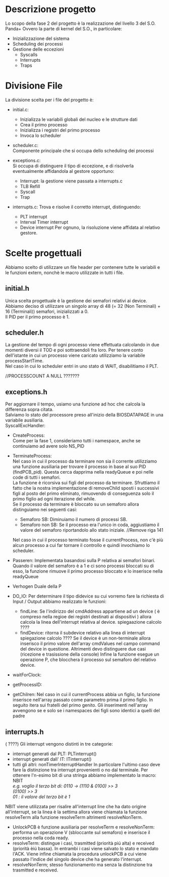 # Descrizione progetto
Lo scopo della fase 2 del progetto è la realizzazione del livello 3 del S.O. Panda+
Ovvero la parte di kernel del S.O., in particolare:
- Inizializzazione del sistema 
- Scheduling dei processi 
- Gestione delle eccezioni
    - Syscalls
    - Interrupts
    - Traps

# Divisione File

La divisione scelta per i file del progetto è:
- initial.c:
    - Inizializza le variabili globali del nucleo e le strutture dati
    - Crea il primo processo
    - Inizializza i registri del primo processo
    - Invoca lo scheduler

- scheduler.c:  
    Componente principale che si occupa dello scheduling dei processi

- exceptions.c:  
    Si occupa di distinguere il tipo di eccezione, e di risolverla eventualmente affidandola al gestore opportuno:
    - Interrupt: la gestione viene passata a interrupts.c
    - TLB Refill
    - Syscall
    - Trap 

- interrupts.c: 
    Trova e risolve il corretto interrupt, distinguendo:
    - PLT interrupt
    - Interval Timer interrupt
    - Device interrupt
    Per ognuno, la risoluzione viene affidata al relativo gestore.

# Scelte progettuali
Abbiamo scelto di utilizzare un file header per contenere tutte le variabili e le funzioni extern, nonchè le macro utilizzate in tutti i file.

## initial.h
Unica scelta progettuale è la gestione dei semafori relativi ai device. Abbiamo deciso di utilizzare un singolo array di 48 (= 32 (Non Terminali) + 16 (Terminali)) semafori, inizializzati a 0.  
Il PID per il primo processo è 1.

## scheduler.h
La gestione del tempo di ogni processo viene effettuata calcolando in due momenti diversi il TOD e poi sottraendoli fra loro. Per tenere conto dell'istante in cui un processo viene caricato utilizziamo la variabile processStartTime.  
Nel caso in cui lo scheduler entri in uno stato di WAIT, disabilitiamo il PLT.
  
//PROCESSCOUNT A NULL ???????
  

## exceptions.h
Per aggiornare il tempo, usiamo una funzione ad hoc che calcola la differenza sopra citata.   
Salviamo lo stato del processore preso all'inizio della BIOSDATAPAGE in una variabile ausiliaria.   
SyscallExcHandler:
- CreateProcess:  
    Come per la fase 1, consideriamo tutti i namespace, anche se continuiamo ad avere solo NS_PID
- TerminateProcess:  
    Nel caso in cui il processo da terminare non sia il corrente utilizziamo una funzione ausiliaria per trovare il processo in base al suo PID (findPCB_pid). Questa cerca dapprima nella readyQueue e poi nelle code di tutti i semafori.  
    La funzione è ricorsiva sui figli del processo da terminare. Sfruttiamo il fatto che la nostra implementazione di removeChild sposti i successivi figli al posto del primo eliminato, rimuovendo di conseguenza solo il primo figlio ad ogni iterazione del while.  
    Se il processo da terminare è bloccato su un semaforo allora distinguiamo nei seguenti casi:  
    - Semaforo SB:  Diminuiamo il numero di processi SB.
    - Semaforo non SB: Se il processo era l'unico in coda, aggiustiamo il valore del semaforo riportandolo allo stato iniziale. //Remove riga 141
    
    Nel caso in cui il processo terminato fosse il currentProcess, non c'è più alcun processo a cui far tornare il controllo e quindi invochiamo lo scheduler.
- Passeren: 
    Implementata basandosi sulla P relativa ai semafori binari.
    Quando il valore del semaforo è a 1 e ci sono processi bloccati su di esso, la funzione rimuove il primo processo bloccato e lo inserisce nella readyQueue
- Verhogen
    Duale della P
- DO_IO:
    Per determinare il tipo didevice su cui vorremo fare la richiesta di Input / Output abbiamo realizzato le funzioni:
    - findLine: Se l'indirizzo del cmdAddress appartiene ad un device ( è compreso nella regioe dei registri destinati ai dispositivi ) allora calcola la linea dell'interrupt relativa al device.
    spiegaazione calcolo ????
    - findDevice: ritorna il subdevice relativo alla linea di interrupt
    spiegazione calcolo ????
    Se il device è un non-terminale allora inserisco il primo valore dell'array cmdValues nel campo command del device in questione. Altrimenti devo distinguere due casi (ricezione e trasissione della console)
    Infine la funzione esegue un operazione P, che blocchera il processo sul semaforo del relativo device.

- waitForClock:

- getProcessID:
- getChilren:
Nel caso in cui il currentProcess abbia un figlio, la funzione inserisce nell'array passato come parametro prima il primo figlio. In seguito itera sui fratelli del primo genito. Gli inserimenti nell'array avvengono se e solo se i namespaces dei figli sono identici a quelli del padre

## interrupts.h
( ????)
Gli interrupt vengono distinti in tre categorie:
- interrupt generati dal PLT: PLTinterrupt()
- interrupt generati dall' IT: ITinterrupt()
- tutti gli altri: nonTimerInterruptHandler
In particolare l'ultimo caso deve fare la distinzione tra interrupt provenienti o no dal terminale.
Per ottenere l'n-esimo bit di una stringa abbiamo implementato la macro: NBIT <br>
*e.g. voglio il terzo bit di: 0110 -> (1110 & 0100) >> 3* <br>
                                            *(0100) >> 3* <br>
                                                     *01 : il valore del terzo bit è 1* <br>

NBIT viene utilizzata per risalire all'interrupt line che ha dato origine all'interrupt, se la linea è la settima allora viene chiamata la funzione resolveTerm alla funzione resolveTerm altrimenti resolveNonTerm.
- UnlockPCB è funzione ausiliaria per resolveTerm e resolveNonTerm: performa un operazione V (sbloccante sul semaforo) e inserisce il processo nella coda ready.
- resolveTerm: distingue i casi, trasmitted (priorità piú alta) e received (priorità èiú bassa). In entrambi i casi viene salvato lo stato e mandato l'ACK. Viene infine chiamata la procedura unlockPCB a cui viene passato l'indice del singolo device che ha generato l'interrupt.
- resolveNonTerm; stesso funzionamento ma senza la distinzione tra trasmitted e received.


                                             



